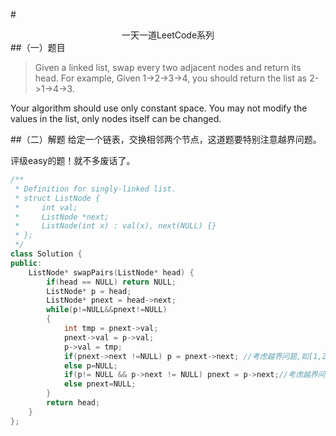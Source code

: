 #<center>一天一道LeetCode系列</center>
##（一）题目
>Given a linked list, swap every two adjacent nodes and return its head.
For example,
Given 1->2->3->4, you should return the list as 2->1->4->3.

Your algorithm should use only constant space. You may not modify the values in the list, only nodes itself can be changed.

##（二）解题
给定一个链表，交换相邻两个节点，这道题要特别注意越界问题。

评级easy的题！就不多废话了。

```cpp
/**
 * Definition for singly-linked list.
 * struct ListNode {
 *     int val;
 *     ListNode *next;
 *     ListNode(int x) : val(x), next(NULL) {}
 * };
 */
class Solution {
public:
    ListNode* swapPairs(ListNode* head) {
        if(head == NULL) return NULL;
        ListNode* p = head;
        ListNode* pnext = head->next;
        while(p!=NULL&&pnext!=NULL)
        {
            int tmp = pnext->val;
            pnext->val = p->val;
            p->val = tmp;
            if(pnext->next !=NULL) p = pnext->next; //考虑越界问题,如[1,2,3,4]
            else p=NULL;
            if(p!= NULL && p->next != NULL) pnext = p->next;//考虑越界问题，如[1,2,3,4,5]
            else pnext=NULL;
        }
        return head;
    }
};
```